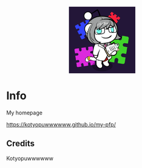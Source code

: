<p align="center">
	<img width="175" height="175" src="img/index.png">
</p>

# Info
My homepage

https://kotyopuwwwwww.github.io/my-pfp/


## Credits

Kotyopuwwwwww
